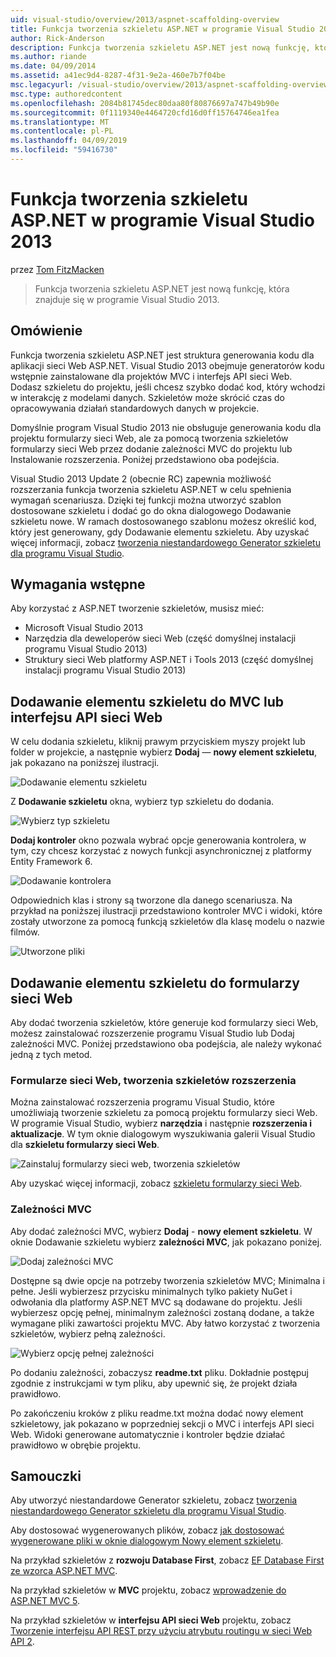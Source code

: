 ```yaml
---
uid: visual-studio/overview/2013/aspnet-scaffolding-overview
title: Funkcja tworzenia szkieletu ASP.NET w programie Visual Studio 2013 | Dokumentacja firmy Microsoft
author: Rick-Anderson
description: Funkcja tworzenia szkieletu ASP.NET jest nową funkcję, która znajduje się w programie Visual Studio 2013.
ms.author: riande
ms.date: 04/09/2014
ms.assetid: a41ec9d4-8287-4f31-9e2a-460e7b7f04be
msc.legacyurl: /visual-studio/overview/2013/aspnet-scaffolding-overview
msc.type: authoredcontent
ms.openlocfilehash: 2084b81745dec80daa80f80876697a747b49b90e
ms.sourcegitcommit: 0f1119340e4464720cfd16d0ff15764746ea1fea
ms.translationtype: MT
ms.contentlocale: pl-PL
ms.lasthandoff: 04/09/2019
ms.locfileid: "59416730"
---
```

# <a name="aspnet-scaffolding-in-visual-studio-2013"></a>Funkcja tworzenia szkieletu ASP.NET w programie Visual Studio 2013

przez [Tom FitzMacken](https://github.com/tfitzmac)

> Funkcja tworzenia szkieletu ASP.NET jest nową funkcję, która znajduje się w programie Visual Studio 2013.


## <a name="overview"></a>Omówienie

Funkcja tworzenia szkieletu ASP.NET jest struktura generowania kodu dla aplikacji sieci Web ASP.NET. Visual Studio 2013 obejmuje generatorów kodu wstępnie zainstalowane dla projektów MVC i interfejs API sieci Web. Dodasz szkieletu do projektu, jeśli chcesz szybko dodać kod, który wchodzi w interakcję z modelami danych. Szkieletów może skrócić czas do opracowywania działań standardowych danych w projekcie.

Domyślnie program Visual Studio 2013 nie obsługuje generowania kodu dla projektu formularzy sieci Web, ale za pomocą tworzenia szkieletów formularzy sieci Web przez dodanie zależności MVC do projektu lub Instalowanie rozszerzenia. Poniżej przedstawiono oba podejścia.

Visual Studio 2013 Update 2 (obecnie RC) zapewnia możliwość rozszerzania funkcja tworzenia szkieletu ASP.NET w celu spełnienia wymagań scenariusza. Dzięki tej funkcji można utworzyć szablon dostosowane szkieletu i dodać go do okna dialogowego Dodawanie szkieletu nowe. W ramach dostosowanego szablonu możesz określić kod, który jest generowany, gdy Dodawanie elementu szkieletu. Aby uzyskać więcej informacji, zobacz [tworzenia niestandardowego Generator szkieletu dla programu Visual Studio](https://go.microsoft.com/fwlink/p/?LinkId=395029).

## <a name="prerequisites"></a>Wymagania wstępne

Aby korzystać z ASP.NET tworzenie szkieletów, musisz mieć:

- Microsoft Visual Studio 2013
- Narzędzia dla deweloperów sieci Web (część domyślnej instalacji programu Visual Studio 2013)
- Struktury sieci Web platformy ASP.NET i Tools 2013 (część domyślnej instalacji programu Visual Studio 2013)

## <a name="add-a-scaffolded-item-to-mvc-or-web-api"></a>Dodawanie elementu szkieletu do MVC lub interfejsu API sieci Web

W celu dodania szkieletu, kliknij prawym przyciskiem myszy projekt lub folder w projekcie, a następnie wybierz **Dodaj** — **nowy element szkieletu**, jak pokazano na poniższej ilustracji.

![Dodawanie elementu szkieletu](aspnet-scaffolding-overview/_static/image1.png)

Z **Dodawanie szkieletu** okna, wybierz typ szkieletu do dodania.

![Wybierz typ szkieletu](aspnet-scaffolding-overview/_static/image2.png)

**Dodaj kontroler** okno pozwala wybrać opcje generowania kontrolera, w tym, czy chcesz korzystać z nowych funkcji asynchronicznej z platformy Entity Framework 6.

![Dodawanie kontrolera](aspnet-scaffolding-overview/_static/image3.png)

Odpowiednich klas i strony są tworzone dla danego scenariusza. Na przykład na poniższej ilustracji przedstawiono kontroler MVC i widoki, które zostały utworzone za pomocą funkcją szkieletów dla klasę modelu o nazwie filmów.

![Utworzone pliki](aspnet-scaffolding-overview/_static/image4.png)

## <a name="add-a-scaffolded-item-to-web-forms"></a>Dodawanie elementu szkieletu do formularzy sieci Web

Aby dodać tworzenia szkieletów, które generuje kod formularzy sieci Web, możesz zainstalować rozszerzenie programu Visual Studio lub Dodaj zależności MVC. Poniżej przedstawiono oba podejścia, ale należy wykonać jedną z tych metod.

### <a name="web-forms-scaffolding-extension"></a>Formularze sieci Web, tworzenia szkieletów rozszerzenia

Można zainstalować rozszerzenia programu Visual Studio, które umożliwiają tworzenie szkieletu za pomocą projektu formularzy sieci Web. W programie Visual Studio, wybierz **narzędzia** i następnie **rozszerzenia i aktualizacje**. W tym oknie dialogowym wyszukiwania galerii Visual Studio dla **szkieletu formularzy sieci Web**.

![Zainstaluj formularzy sieci web, tworzenia szkieletów](aspnet-scaffolding-overview/_static/image5.png)

Aby uzyskać więcej informacji, zobacz [szkieletu formularzy sieci Web](https://go.microsoft.com/fwlink/p/?LinkId=396478).

### <a name="mvc-dependencies"></a>Zależności MVC

Aby dodać zależności MVC, wybierz **Dodaj** - **nowy element szkieletu**. W oknie Dodawanie szkieletu wybierz **zależności MVC**, jak pokazano poniżej.

![Dodaj zależności MVC](aspnet-scaffolding-overview/_static/image6.png)

Dostępne są dwie opcje na potrzeby tworzenia szkieletów MVC; Minimalna i pełne. Jeśli wybierzesz przycisku minimalnych tylko pakiety NuGet i odwołania dla platformy ASP.NET MVC są dodawane do projektu. Jeśli wybierzesz opcję pełnej, minimalnym zależności zostaną dodane, a także wymagane pliki zawartości projektu MVC. Aby łatwo korzystać z tworzenia szkieletów, wybierz pełną zależności.

![Wybierz opcję pełnej zależności](aspnet-scaffolding-overview/_static/image7.png)

Po dodaniu zależności, zobaczysz **readme.txt** pliku. Dokładnie postępuj zgodnie z instrukcjami w tym pliku, aby upewnić się, że projekt działa prawidłowo.

Po zakończeniu kroków z pliku readme.txt można dodać nowy element szkieletowy, jak pokazano w poprzedniej sekcji o MVC i interfejs API sieci Web. Widoki generowane automatycznie i kontroler będzie działać prawidłowo w obrębie projektu.

## <a name="tutorials"></a>Samouczki

Aby utworzyć niestandardowe Generator szkieletu, zobacz [tworzenia niestandardowego Generator szkieletu dla programu Visual Studio](https://go.microsoft.com/fwlink/p/?LinkId=395029).

Aby dostosować wygenerowanych plików, zobacz [jak dostosować wygenerowane pliki w oknie dialogowym Nowy element szkieletu](https://blogs.msdn.com/b/webdev/archive/2013/12/26/how-to-customize-the-generated-files-from-the-new-scaffolded-item-dialog.aspx).

Na przykład szkieletów z **rozwoju Database First**, zobacz [EF Database First ze wzorca ASP.NET MVC](../../../mvc/overview/getting-started/database-first-development/setting-up-database.md).

Na przykład szkieletów w **MVC** projektu, zobacz [wprowadzenie do ASP.NET MVC 5](../../../mvc/overview/getting-started/introduction/getting-started.md).

Na przykład szkieletów w **interfejsu API sieci Web** projektu, zobacz [Tworzenie interfejsu API REST przy użyciu atrybutu routingu w sieci Web API 2](../../../web-api/overview/web-api-routing-and-actions/create-a-rest-api-with-attribute-routing.md).
